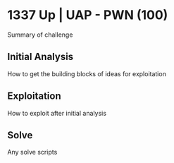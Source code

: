 # 1337 Up | UAP - PWN (100)

Summary of challenge

## Initial Analysis
How to get the building blocks of ideas for exploitation

## Exploitation
How to exploit after initial analysis

## Solve
Any solve scripts